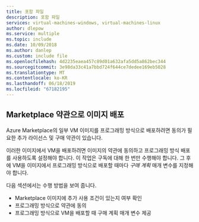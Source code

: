 ```yaml
---
title: 포함 파일
description: 포함 파일
services: virtual-machines-windows, virtual-machines-linux
author: dlepow
ms.service: multiple
ms.topic: include
ms.date: 10/09/2018
ms.author: danlep
ms.custom: include file
ms.openlocfilehash: 4d2235eaea457c89d01a632afa5dd5a862bec344
ms.sourcegitcommit: 3e98da33c41a7bbd724f644ce7dedee169eb5028
ms.translationtype: MT
ms.contentlocale: ko-KR
ms.lasthandoff: 06/18/2019
ms.locfileid: "67182195"
---
```

## <a name="deploy-an-image-with-marketplace-terms"></a>Marketplace 약관으로 이미지 배포

Azure Marketplace의 일부 VM 이미지를 프로그래밍 방식으로 배포하려면 동의가 필요한 추가 라이선스 및 구매 약관이 있습니다.  

이러한 이미지에서 VM을 배포하려면 이미지의 약관에 동의하고 프로그래밍 방식 배포를 사용하도록 설정해야 합니다. 이 작업은 구독에 대해 한 번만 수행해야 합니다. 그 후에 VM을 이미지에서 프로그래밍 방식으로 배포할 때마다 *구매 계획* 매개 변수를 지정해야 합니다.

다음 섹션에서는 수행 방법을 보여 줍니다.

* Marketplace 이미지에 추가 사용 조건이 있는지 여부 확인 
* 프로그래밍 방식으로 약관에 동의
* 프로그래밍 방식으로 VM을 배포할 때 구매 계획 매개 변수 제공


